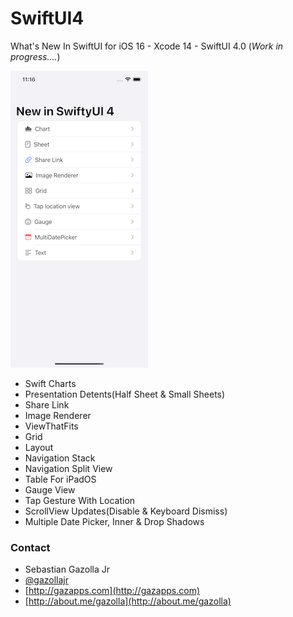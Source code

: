 
# SwiftUI4

What's New In SwiftUI for iOS 16 - Xcode 14 - SwiftUI 4.0 (*Work in progress....*)


<img src="https://raw.githubusercontent.com/gazolla/SwiftUI4/master/ScreenShot.png" width="220">

* Swift Charts
* Presentation Detents(Half Sheet & Small Sheets)
* Share Link
* Image Renderer
* ViewThatFits
* Grid
* Layout
* Navigation Stack
* Navigation Split View
* Table For iPadOS
* Gauge View
* Tap Gesture With Location
* ScrollView Updates(Disable & Keyboard Dismiss)
* Multiple Date Picker, Inner & Drop Shadows


### Contact

* Sebastian Gazolla Jr
* [@gazollajr](http://twitter.com/gazollajr)
* [http://gazapps.com](http://gazapps.com)
* [http://about.me/gazolla](http://about.me/gazolla)
